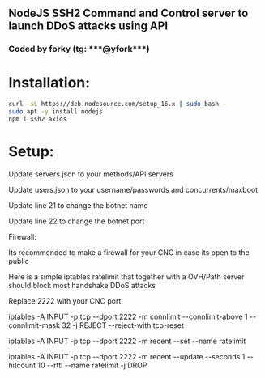 <h2>NodeJS SSH2 Command and Control server to launch DDoS attacks using API</h2>

<h3>Coded by forky (tg: ***@yfork***)</h3>


<h1>Installation:</h1>

```sh
curl -sL https://deb.nodesource.com/setup_16.x | sudo bash -
sudo apt -y install nodejs
npm i ssh2 axios
```

<h1>Setup:</h1>

<p>Update servers.json to your methods/API servers</p>
<p>Update users.json to your username/passwords and concurrents/maxboot</p>
<p>Update line 21 to change the botnet name</p>
<p>Update line 22 to change the botnet port</p>



Firewall:

Its recommended to make a firewall for your CNC in case its open to the public

Here is a simple iptables ratelimit that together with a OVH/Path server should block most handshake DDoS attacks

Replace 2222 with your CNC port



iptables -A INPUT -p tcp --dport 2222 -m connlimit --connlimit-above 1 --connlimit-mask 32 -j REJECT --reject-with tcp-reset

iptables -A INPUT -p tcp --dport 2222 -m recent --set --name ratelimit

iptables -A INPUT -p tcp --dport 2222 -m recent --update --seconds 1 --hitcount 10 --rttl --name ratelimit -j DROP

